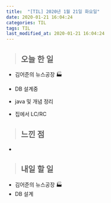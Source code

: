 ```yaml
---
title:  "[TIL] 2020년 1월 21일 화요일"
date: 2020-01-21 16:04:24
categories: TIL
tags: TIL
last_modified_at: 2020-01-21 16:04:24
---
```


>## 오늘 한 일   

- 김어준의 뉴스공장 :factory:

- DB 설계중

- java 및 개념 정리
- 집에서 LC/RC


>## 느낀 점

-


>## 내일 할 일

- 김어준의 뉴스공장 :factory:
- DB 설계
